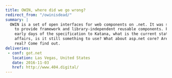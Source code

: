 ```yaml
---
title: OWIN, where did we go wrong?
redirect_from: "/owinisdead/"
summary: |
  OWIN is a set of open interfaces for web components on .net. It was supposed
    to provide framework and library-independent reusable components. From the
    early days of the specification to Katana, what is the current state of
    affairs, is it still something to use? What about asp.net core? Are unicorns
    real? Come find out.
deliveries:
 - conf: got.net
   location: Las Vegas, United States
   date: 2016-11-03
   href: http://www.404.digital/
---
```

